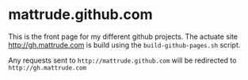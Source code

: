 # mattrude.github.com

This is the front page for my different github projects.  The actuate site http://gh.mattrude.com is build using the `build-github-pages.sh` script.

Any requests sent to `http://mattrude.github.com` will be redirected to `http://gh.mattrude.com`
